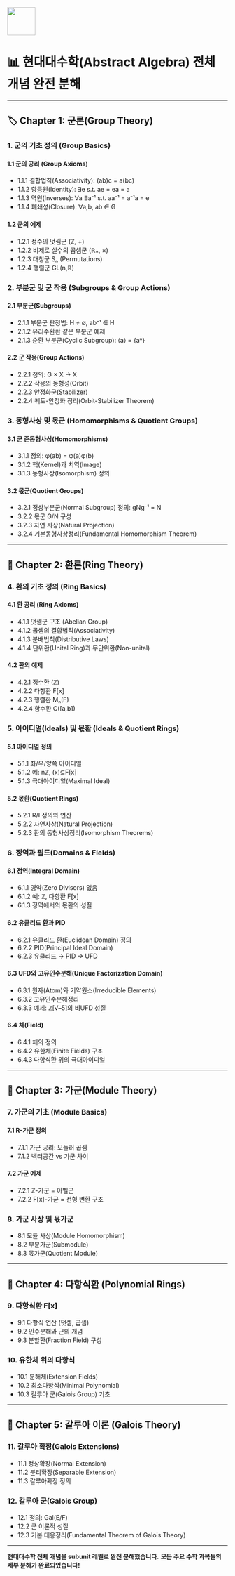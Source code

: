 <img src="https://r2cdn.perplexity.ai/pplx-full-logo-primary-dark%402x.png" style="height:64px;margin-right:32px"/>

# **📊 현대대수학(Abstract Algebra) 전체 개념 완전 분해**


***

## **🏷️ Chapter 1: 군론(Group Theory)**

### **1. 군의 기초 정의 (Group Basics)**

#### **1.1 군의 공리 (Group Axioms)**

- 1.1.1 결합법칙(Associativity): (ab)c = a(bc)
- 1.1.2 항등원(Identity): ∃e s.t. ae = ea = a
- 1.1.3 역원(Inverses): ∀a ∃a⁻¹ s.t. aa⁻¹ = a⁻¹a = e
- 1.1.4 폐쇄성(Closure): ∀a,b, ab ∈ G


#### **1.2 군의 예제**

- 1.2.1 정수의 덧셈군 (ℤ, +)
- 1.2.2 비제로 실수의 곱셈군 (ℝ⁎, ×)
- 1.2.3 대칭군 Sₙ (Permutations)
- 1.2.4 행렬군 GL(n,ℝ)


### **2. 부분군 및 군 작용 (Subgroups \& Group Actions)**

#### **2.1 부분군(Subgroups)**

- 2.1.1 부분군 판정법: H ≠ ∅, ab⁻¹ ∈ H
- 2.1.2 유리수환환 같은 부분군 예제
- 2.1.3 순환 부분군(Cyclic Subgroup): ⟨a⟩ = {aⁿ}


#### **2.2 군 작용(Group Actions)**

- 2.2.1 정의: G × X → X
- 2.2.2 작용의 동형성(Orbit)
- 2.2.3 안정화군(Stabilizer)
- 2.2.4 궤도-안정화 정리(Orbit-Stabilizer Theorem)


### **3. 동형사상 및 몫군 (Homomorphisms \& Quotient Groups)**

#### **3.1 군 준동형사상(Homomorphisms)**

- 3.1.1 정의: φ(ab) = φ(a)φ(b)
- 3.1.2 핵(Kernel)과 치역(Image)
- 3.1.3 동형사상(Isomorphism) 정의


#### **3.2 몫군(Quotient Groups)**

- 3.2.1 정상부분군(Normal Subgroup) 정의: gNg⁻¹ = N
- 3.2.2 몫군 G/N 구성
- 3.2.3 자연 사상(Natural Projection)
- 3.2.4 기본동형사상정리(Fundamental Homomorphism Theorem)

***

## **📐 Chapter 2: 환론(Ring Theory)**

### **4. 환의 기초 정의 (Ring Basics)**

#### **4.1 환 공리 (Ring Axioms)**

- 4.1.1 덧셈군 구조 (Abelian Group)
- 4.1.2 곱셈의 결합법칙(Associativity)
- 4.1.3 분배법칙(Distributive Laws)
- 4.1.4 단위환(Unital Ring)과 무단위환(Non-unital)


#### **4.2 환의 예제**

- 4.2.1 정수환 (ℤ)
- 4.2.2 다항환 F[x]
- 4.2.3 행렬환 Mₙ(F)
- 4.2.4 함수환 C([a,b])


### **5. 아이디얼(Ideals) 및 몫환 (Ideals \& Quotient Rings)**

#### **5.1 아이디얼 정의**

- 5.1.1 좌/우/양쪽 아이디얼
- 5.1.2 예: nℤ, (x)⊆F[x]
- 5.1.3 극대아이디얼(Maximal Ideal)


#### **5.2 몫환(Quotient Rings)**

- 5.2.1 R/I 정의와 연산
- 5.2.2 자연사상(Natural Projection)
- 5.2.3 환의 동형사상정리(Isomorphism Theorems)


### **6. 정역과 필드(Domains \& Fields)**

#### **6.1 정역(Integral Domain)**

- 6.1.1 영약(Zero Divisors) 없음
- 6.1.2 예: ℤ, 다항환 F[x]
- 6.1.3 정역에서의 몫환의 성질


#### **6.2 유클리드 환과 PID**

- 6.2.1 유클리드 환(Euclidean Domain) 정의
- 6.2.2 PID(Principal Ideal Domain)
- 6.2.3 유클리드 → PID → UFD


#### **6.3 UFD와 고유인수분해(Unique Factorization Domain)**

- 6.3.1 원자(Atom)와 기약원소(Irreducible Elements)
- 6.3.2 고유인수분해정리
- 6.3.3 예제: ℤ[√–5]의 비UFD 성질


#### **6.4 체(Field)**

- 6.4.1 체의 정의
- 6.4.2 유한체(Finite Fields) 구조
- 6.4.3 다항식환 위의 극대아이디얼

***

## **📐 Chapter 3: 가군(Module Theory)**

### **7. 가군의 기초 (Module Basics)**

#### **7.1 R-가군 정의**

- 7.1.1 가군 공리: 모듈러 곱셈
- 7.1.2 벡터공간 vs 가군 차이


#### **7.2 가군 예제**

- 7.2.1 ℤ-가군 = 아벨군
- 7.2.2 F[x]-가군 = 선형 변환 구조


### **8. 가군 사상 및 몫가군**

- 8.1 모듈 사상(Module Homomorphism)
- 8.2 부분가군(Submodule)
- 8.3 몫가군(Quotient Module)

***

## **🔢 Chapter 4: 다항식환 (Polynomial Rings)**

### **9. 다항식환 F[x]**

- 9.1 다항식 연산 (덧셈, 곱셈)
- 9.2 인수분해와 근의 개념
- 9.3 분할환(Fraction Field) 구성


### **10. 유한체 위의 다항식**

- 10.1 분해체(Extension Fields)
- 10.2 최소다항식(Minimal Polynomial)
- 10.3 갈루아 군(Galois Group) 기초

***

## **🔗 Chapter 5: 갈루아 이론 (Galois Theory)**

### **11. 갈루아 확장(Galois Extensions)**

- 11.1 정상확장(Normal Extension)
- 11.2 분리확장(Separable Extension)
- 11.3 갈루아확장 정의


### **12. 갈루아 군(Galois Group)**

- 12.1 정의: Gal(E/F)
- 12.2 군 이론적 성질
- 12.3 기본 대응정리(Fundamental Theorem of Galois Theory)

***

**현대대수학 전체 개념을 subunit 레벨로 완전 분해했습니다.**
**모든 주요 수학 과목들의 세부 분해가 완료되었습니다!**

